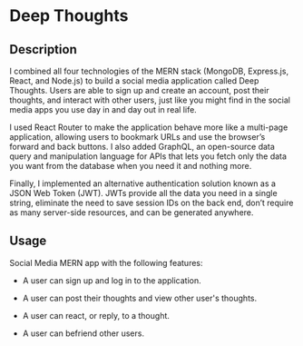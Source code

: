 # Deep Thoughts

## Description

I combined all four technologies of the MERN stack (MongoDB, Express.js, React, and Node.js) to build a social media application called Deep Thoughts. Users are able to sign up and create an account, post their thoughts, and interact with other users, just like you might find in the social media apps you use day in and day out in real life. 

I used React Router to make the application behave more like a multi-page application, allowing users to bookmark URLs and use the browser’s forward and back buttons. I also added GraphQL, an open-source data query and manipulation language for APIs that lets you fetch only the data you want from the database when you need it and nothing more.

Finally, I implemented an alternative authentication solution known as a JSON Web Token (JWT). JWTs provide all the data you need in a single string, eliminate the need to save session IDs on the back end, don’t require as many server-side resources, and can be generated anywhere.

## Usage 

Social Media MERN app with the following features:
* A user can sign up and log in to the application.

* A user can post their thoughts and view other user's thoughts.

* A user can react, or reply, to a thought.

* A user can befriend other users.
